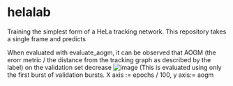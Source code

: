 # helalab


Training the simplest form of a HeLa tracking network. This repository takes a single frame and predicts



When evaluated with evaluate_aogm, it can be observed that AOGM (the erorr metric / the distance from the tracking graph as described by the label) on the validation set decrease
![image](https://github.com/user-attachments/assets/d1f5f404-d4bc-4f72-9ad1-57fb2df425b1)
(This is evaluated using only the first burst of validation bursts. X axis := epochs / 100, y axis:= aogm  

